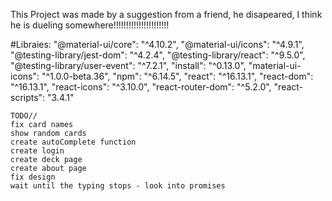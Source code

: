 This Project was made by a suggestion from a friend, he disapeared, I think he is dueling somewhere!!!!!!!!!!!!!!!!!!!!!!

#Libraies:
"@material-ui/core": "^4.10.2",
"@material-ui/icons": "^4.9.1",
"@testing-library/jest-dom": "^4.2.4",
"@testing-library/react": "^9.5.0",
"@testing-library/user-event": "^7.2.1",
"install": "^0.13.0",
"material-ui-icons": "^1.0.0-beta.36",
"npm": "^6.14.5",
"react": "^16.13.1",
"react-dom": "^16.13.1",
"react-icons": "^3.10.0",
"react-router-dom": "^5.2.0",
"react-scripts": "3.4.1"

    TODO//
    fix card names
    show random cards
    create autoComplete function
    create login
    create deck page
    create about page
    fix design
    wait until the typing stops - look into promises
